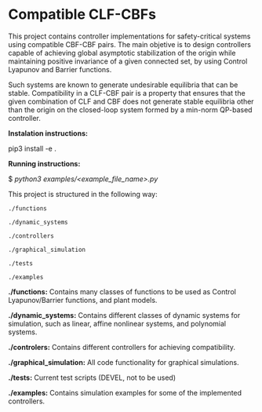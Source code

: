 # Compatible CLF-CBFs

This project contains controller implementations for safety-critical systems using compatible CBF-CBF pairs.
The main objetive is to design controllers capable of achieving global asymptotic stabilization of the origin 
while maintaining positive invariance of a given connected set, by using Control Lyapunov and Barrier functions.

Such systems are known to generate undesirable equilibria that can be stable. 
Compatibility in a CLF-CBF pair is a property that ensures that the given combination of CLF and CBF does not generate 
stable equilibria other than the origin on the closed-loop system formed by a min-norm QP-based controller.

**Instalation instructions:**

pip3 install -e .

**Running instructions:** 

$ *python3 examples/<example_file_name>.py*

This project is structured in the following way:

    ./functions
    
    ./dynamic_systems

    ./controllers

    ./graphical_simulation
    
    ./tests

    ./examples

**./functions:** Contains many classes of functions to be used as Control Lyapunov/Barrier functions, and plant models.

**./dynamic_systems:** Contains different classes of dynamic systems for simulation, such as linear, affine nonlinear systems, and polynomial systems.

**./controlers:** Contains different controllers for achieving compatibility.

**./graphical_simulation:** All code functionality for graphical simulations.

**./tests:** Current test scripts (DEVEL, not to be used)

**./examples:** Contains simulation examples for some of the implemented controllers.
